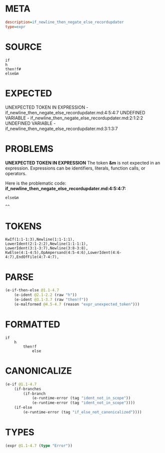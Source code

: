 # META
~~~ini
description=if_newline_then_negate_else_recordupdater
type=expr
~~~
# SOURCE
~~~roc
if
h
then!f#
else&m
~~~
# EXPECTED
UNEXPECTED TOKEN IN EXPRESSION - if_newline_then_negate_else_recordupdater.md:4:5:4:7
UNDEFINED VARIABLE - if_newline_then_negate_else_recordupdater.md:2:1:2:2
UNDEFINED VARIABLE - if_newline_then_negate_else_recordupdater.md:3:1:3:7
# PROBLEMS
**UNEXPECTED TOKEN IN EXPRESSION**
The token **&m** is not expected in an expression.
Expressions can be identifiers, literals, function calls, or operators.

Here is the problematic code:
**if_newline_then_negate_else_recordupdater.md:4:5:4:7:**
```roc
else&m
```
    ^^


# TOKENS
~~~zig
KwIf(1:1-1:3),Newline(1:1-1:1),
LowerIdent(2:1-2:2),Newline(1:1-1:1),
LowerIdent(3:1-3:7),Newline(3:8-3:8),
KwElse(4:1-4:5),OpAmpersand(4:5-4:6),LowerIdent(4:6-4:7),EndOfFile(4:7-4:7),
~~~
# PARSE
~~~clojure
(e-if-then-else @1.1-4.7
	(e-ident @2.1-2.2 (raw "h"))
	(e-ident @3.1-3.7 (raw "then!f"))
	(e-malformed @4.5-4.7 (reason "expr_unexpected_token")))
~~~
# FORMATTED
~~~roc
if
	h
		then!f
			else 
~~~
# CANONICALIZE
~~~clojure
(e-if @1.1-4.7
	(if-branches
		(if-branch
			(e-runtime-error (tag "ident_not_in_scope"))
			(e-runtime-error (tag "ident_not_in_scope"))))
	(if-else
		(e-runtime-error (tag "if_else_not_canonicalized"))))
~~~
# TYPES
~~~clojure
(expr @1.1-4.7 (type "Error"))
~~~
